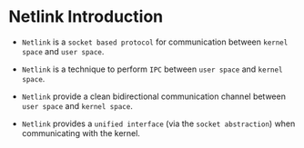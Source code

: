 # Netlink Introduction

* `Netlink` is a `socket based protocol` for communication between `kernel space` and `user space`.

* `Netlink` is a technique to perform `IPC` between `user space` and `kernel space`.

* `Netlink` provide a clean bidirectional communication channel between `user space` and `kernel space`.

* `Netlink` provides a `unified interface` (via the `socket abstraction`) when communicating with the kernel.



